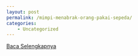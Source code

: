 ```yaml
---
layout: post
permalink: /mimpi-menabrak-orang-pakai-sepeda/
categories:
    - Uncategorized
---
```


[Baca Selengkapnya](/01)
